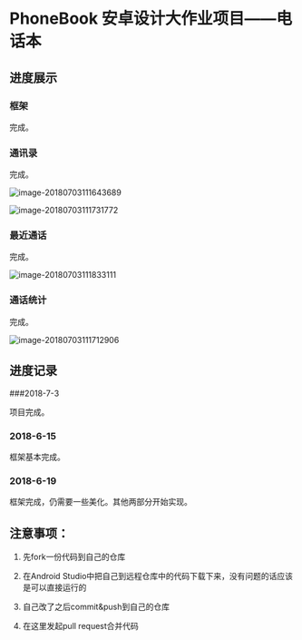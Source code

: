 # PhoneBook 安卓设计大作业项目——电话本

## 进度展示

### 框架

完成。

### 通讯录

完成。

![image-20180703111643689](/var/folders/44/70vdnlf949ncthnpw4x9hch00000gn/T/abnerworks.Typora/image-20180703111643689.png)

![image-20180703111731772](/var/folders/44/70vdnlf949ncthnpw4x9hch00000gn/T/abnerworks.Typora/image-20180703111731772.png)

### 最近通话

完成。

![image-20180703111833111](/var/folders/44/70vdnlf949ncthnpw4x9hch00000gn/T/abnerworks.Typora/image-20180703111833111.png)

### 通话统计

完成。

![image-20180703111712906](/var/folders/44/70vdnlf949ncthnpw4x9hch00000gn/T/abnerworks.Typora/image-20180703111712906.png)

## 进度记录

###2018-7-3

项目完成。

### 2018-6-15

框架基本完成。

### 2018-6-19

框架完成，仍需要一些美化。其他两部分开始实现。

## 注意事项：

1. 先fork一份代码到自己的仓库

2. 在Android Studio中把自己到远程仓库中的代码下载下来，没有问题的话应该是可以直接运行的

3. 自己改了之后commit&push到自己的仓库

4. 在这里发起pull request合并代码
